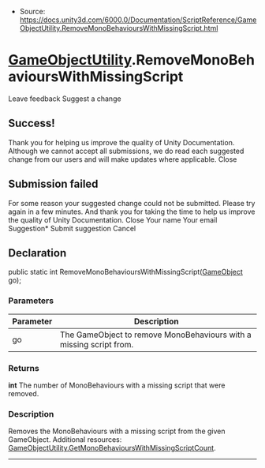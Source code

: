 * Source: https://docs.unity3d.com/6000.0/Documentation/ScriptReference/GameObjectUtility.RemoveMonoBehavioursWithMissingScript.html

#  [GameObjectUtility](https://docs.unity3d.com/6000.0/Documentation/ScriptReference/GameObjectUtility.html).RemoveMonoBehavioursWithMissingScript
Leave feedback
Suggest a change
## Success!
Thank you for helping us improve the quality of Unity Documentation. Although we cannot accept all submissions, we do read each suggested change from our users and will make updates where applicable.
Close
## Submission failed
For some reason your suggested change could not be submitted. Please <a>try again</a> in a few minutes. And thank you for taking the time to help us improve the quality of Unity Documentation.
Close
Your name Your email Suggestion* Submit suggestion
Cancel
## Declaration
public static int RemoveMonoBehavioursWithMissingScript([GameObject](https://docs.unity3d.com/6000.0/Documentation/ScriptReference/GameObject.html) go); 
### Parameters
Parameter | Description  
---|---  
go | The GameObject to remove MonoBehaviours with a missing script from.  
### Returns
**int** The number of MonoBehaviours with a missing script that were removed. 
### Description
Removes the MonoBehaviours with a missing script from the given GameObject.
Additional resources: [GameObjectUtility.GetMonoBehavioursWithMissingScriptCount](https://docs.unity3d.com/6000.0/Documentation/ScriptReference/GameObjectUtility.GetMonoBehavioursWithMissingScriptCount.html).
* * *
